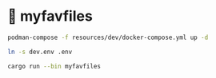 # 📂 myfavfiles

``` bash
podman-compose -f resources/dev/docker-compose.yml up -d

ln -s dev.env .env

cargo run --bin myfavfiles
```
